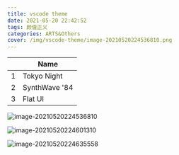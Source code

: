 ```yaml
---
title: vscode theme
date: 2021-05-20 22:42:52
tags: 颜值正义
categories: ARTS&Others
cover: /img/vscode-theme/image-20210520224536810.png
---
```


|      | Name          |
| ---- | ------------- |
| 1    | Tokyo Night   |
| 2    | SynthWave '84 |
| 3    | Flat UI       |

![image-20210520224536810](/img/vscode-theme/image-20210520224536810.png)

![image-20210520224601310](/img/vscode-theme/image-20210520224601310.png)

![image-20210520224635558](/img/vscode-theme/image-20210520224635558.png)

